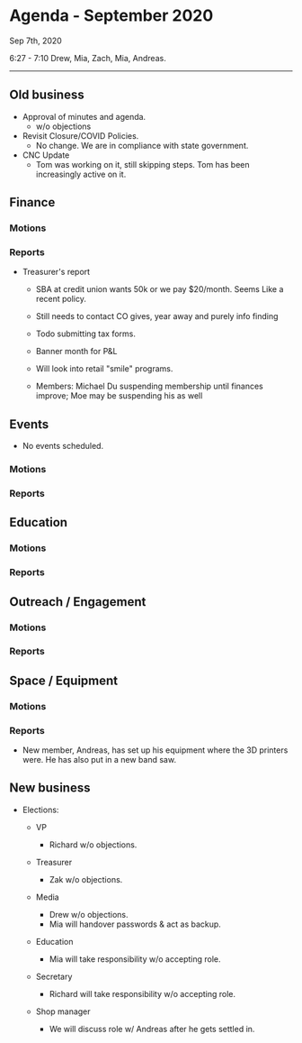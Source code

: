 # Agenda - September 2020

Sep 7th, 2020

6:27 - 7:10
Drew, Mia, Zach, Mia, Andreas.

---

## Old business

- Approval of minutes and agenda.
  - w/o objections
- Revisit Closure/COVID Policies.
  - No change. We are in compliance with state government.
- CNC Update
  - Tom was working on it, still skipping steps. Tom has been increasingly active on it.

## Finance

### Motions

### Reports

- Treasurer's report

  - SBA at credit union wants 50k or we pay \$20/month. Seems Like a recent policy.
  - Still needs to contact CO gives, year away and purely info finding
  - Todo submitting tax forms.
  - Banner month for P&L
  - Will look into retail "smile" programs.
  
  - Members: Michael Du suspending membership until finances improve; Moe may be suspending his as well

## Events

- No events scheduled.

### Motions

### Reports

## Education

### Motions

### Reports

## Outreach / Engagement

### Motions

### Reports

## Space / Equipment

### Motions

### Reports

- New member, Andreas, has set up his equipment where the 3D printers were. He has also put in a new band saw.

## New business

- Elections:

  - VP
    - Richard w/o objections.
  - Treasurer
    - Zak w/o objections.
  - Media
    - Drew w/o objections.
    - Mia will handover passwords & act as backup.
    
  - Education
    - Mia will take responsibility w/o accepting role.
  - Secretary
    - Richard will take responsibility w/o accepting role.

  - Shop manager
    - We will discuss role w/ Andreas after he gets settled in.
